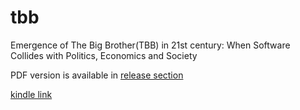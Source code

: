 # tbb

Emergence of The Big Brother(TBB) in 21st century: When Software Collides with Politics, Economics and Society

PDF version is available in [release section](https://github.com/mahanubhav/tbb/releases)

[kindle link](https://www.amazon.com/dp/B07548C2K1)
